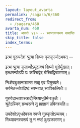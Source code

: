 ```yaml
---
layout: layout_avarta
permalink: /sagara/6/460
redirect_from:
  - /sagara/460
avarta_num: 460
title: आवर्तः ४६० -- स्वप्नग्रन्थस्य समाप्तिः
skip_title: false
index_terms: 
---
```


इत्थं गुरूपदेशं श्रुत्वा शिष्यः
कृतकृत्योऽभवत् --

इत्थं श्रुत्वा कृतार्थोऽभूद्वाक्यं शिष्यो गुरोर्मुखात्।  
इत्थमन्योऽपि यः कश्चिद्वेद चेच्चिद्विचारणात्॥

निःशेषदुःखनाशात्स सद्य एव विमुच्यते।  
सर्वमेतच्चोपदिष्टं स्वप्नवत् स्वविकल्पितैः॥

गुरुवेदान्तशास्त्राद्यैर्मिथ्याभूतैर्मनःकृतैः।  
श्रुतेऽस्मिन् ग्रन्थरत्ने तु ह्यज्ञानं प्रविनश्यति॥

उपदेशोऽगृधदेवस्य स्वप्ने गुरुकृतोऽप्ययम्।  
मिथ्यावनस्वरूपं तु न नष्टं दुःखकारणम्॥
